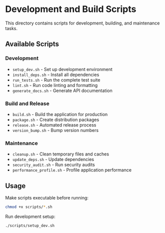 # Development and Build Scripts

This directory contains scripts for development, building, and maintenance tasks.

## Available Scripts

### Development
- `setup_dev.sh` - Set up development environment
- `install_deps.sh` - Install all dependencies
- `run_tests.sh` - Run the complete test suite
- `lint.sh` - Run code linting and formatting
- `generate_docs.sh` - Generate API documentation

### Build and Release
- `build.sh` - Build the application for production
- `package.sh` - Create distribution packages
- `release.sh` - Automated release process
- `version_bump.sh` - Bump version numbers

### Maintenance
- `cleanup.sh` - Clean temporary files and caches
- `update_deps.sh` - Update dependencies
- `security_audit.sh` - Run security audits
- `performance_profile.sh` - Profile application performance

## Usage

Make scripts executable before running:
```bash
chmod +x scripts/*.sh
```

Run development setup:
```bash
./scripts/setup_dev.sh
```